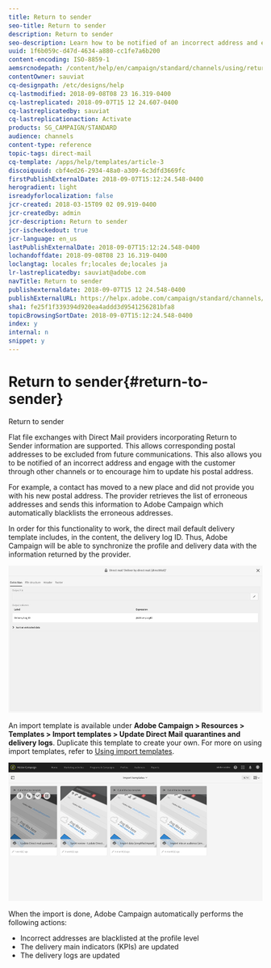 ```yaml
---
title: Return to sender
seo-title: Return to sender
description: Return to sender
seo-description: Learn how to be notified of an incorrect address and exclude it from future communications.
uuid: 1f6b059c-d47d-4634-a880-cc1fe7a6b200
content-encoding: ISO-8859-1
aemsrcnodepath: /content/help/en/campaign/standard/channels/using/return-to-sender
contentOwner: sauviat
cq-designpath: /etc/designs/help
cq-lastmodified: 2018-09-08T08 23 16.319-0400
cq-lastreplicated: 2018-09-07T15 12 24.607-0400
cq-lastreplicatedby: sauviat
cq-lastreplicationaction: Activate
products: SG_CAMPAIGN/STANDARD
audience: channels
content-type: reference
topic-tags: direct-mail
cq-template: /apps/help/templates/article-3
discoiquuid: cbf4ed26-2934-48a0-a309-6c3dfd3669fc
firstPublishExternalDate: 2018-09-07T15:12:24.548-0400
herogradient: light
isreadyforlocalization: false
jcr-created: 2018-03-15T09 02 09.919-0400
jcr-createdby: admin
jcr-description: Return to sender
jcr-ischeckedout: true
jcr-language: en_us
lastPublishExternalDate: 2018-09-07T15:12:24.548-0400
lochandoffdate: 2018-09-08T08 23 16.319-0400
loclangtag: locales fr;locales de;locales ja
lr-lastreplicatedby: sauviat@adobe.com
navTitle: Return to sender
publishexternaldate: 2018-09-07T15 12 24.548-0400
publishExternalURL: https://helpx.adobe.com/campaign/standard/channels/using/return-to-sender.html
sha1: fe25f1f339394d920ea4addd3d9541256281bfa8
topicBrowsingSortDate: 2018-09-07T15:12:24.548-0400
index: y
internal: n
snippet: y
---
```


# Return to sender{#return-to-sender}

Return to sender

Flat file exchanges with Direct Mail providers incorporating Return to Sender information are supported. This allows corresponding postal addresses to be excluded from future communications. This also allows you to be notified of an incorrect address and engage with the customer through other channels or to encourage him to update his postal address.

For example, a contact has moved to a new place and did not provide you with his new postal address. The provider retrieves the list of erroneous addresses and sends this information to Adobe Campaign which automatically blacklists the erroneous addresses.

In order for this functionality to work, the direct mail default delivery template includes, in the content, the delivery log ID. Thus, Adobe Campaign will be able to synchronize the profile and delivery data with the information returned by the provider.

![](assets/direct_mail_return_sender_1.png)

An import template is available under **Adobe Campaign > Resources > Templates > Import templates > Update Direct Mail quarantines and delivery logs**. Duplicate this template to create your own. For more on using import templates, refer to [Using import templates](../../automating/using/defining-import-templates.md).

![](assets/direct_mail_return_sender_2.png)

When the import is done, Adobe Campaign automatically performs the following actions:

* Incorrect addresses are blacklisted at the profile level
* The delivery main indicators (KPIs) are updated
* The delivery logs are updated

